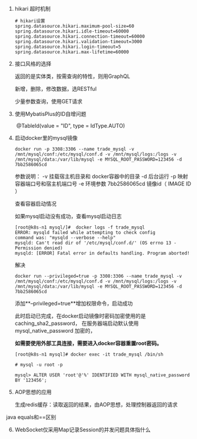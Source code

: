 1.  hikari 超时机制

    ```properties
    # hikari设置
    spring.datasource.hikari.maximum-pool-size=60
    spring.datasource.hikari.idle-timeout=60000
    spring.datasource.hikari.connection-timeout=60000
    spring.datasource.hikari.validation-timeout=3000
    spring.datasource.hikari.login-timeout=5
    spring.datasource.hikari.max-lifetime=60000
    ```

2.  接口风格的选择

    返回的是实体类，按需查询的特性，则用GraphQL

    新增，删除，修改数据，选RESTful

    少量参数查询，使用GET请求

3.  使用MybatisPlus的ID自增问题

    ​    @TableId(value = "ID", type = IdType.AUTO)

4.  启动docker里的mysql镜像

    ```shell
    docker run -p 3308:3306 --name trade_mysql -v /mnt/mysql/conf:/etc/mysql/conf.d -v /mnt/mysql/logs:/logs -v /mnt/mysql/data:/var/lib/mysql -e MYSQL_ROOT_PASSWORD=123456 -d 7bb2586065cd
    ```

    参数说明：
    -v 挂载宿主机目录和 docker容器中的目录
    -d 后台运行
    -p 映射容器端口号和宿主机端口号
    -e 环境参数
    7bb2586065cd 镜像id（ IMAGE ID ）

    查看容器启动情况

    如果mysql启动没有成功，查看mysql启动日志

    ```shell
    [root@k8s-n1 mysql/]#  docker logs -f trade_mysql
    ERROR: mysqld failed while attempting to check config
    command was: "mysqld --verbose --help"
    mysqld: Can't read dir of '/etc/mysql/conf.d/' (OS errno 13 - Permission denied)
    mysqld: [ERROR] Fatal error in defaults handling. Program aborted!
    ```

    解决

    ```shell
    docker run --privileged=true -p 3308:3306 --name trade_mysql -v /mnt/mysql/conf:/etc/mysql/conf.d -v /mnt/mysql/logs:/logs -v /mnt/mysql/data:/var/lib/mysql -e MYSQL_ROOT_PASSWORD=123456 -d 7bb2586065cd
    ```

    添加**–privileged=true**增加权限命令，启动成功

    此时启动已完成，在docker启动镜像时密码加密使用的是caching_sha2_password，
    在服务器端启动默认使用mysql_native_password 加密的，

    **如需要使用外部工具连接，需要进入docker容器重置root密码。**

    ```shell
    [root@k8s-n1 mysql]# docker exec -it trade_mysql /bin/sh
    
    # mysql -u root -p
    
    mysql> ALTER USER 'root'@'%' IDENTIFIED WITH mysql_native_password BY '123456';
    ```

5.  AOP思想的应用

    生成redis缓存：读取返回的结果，由AOP思想，处理控制器返回的请求

java equals和==区别

6.  WebSocket仅采用Map记录Session的并发问题具体指什么